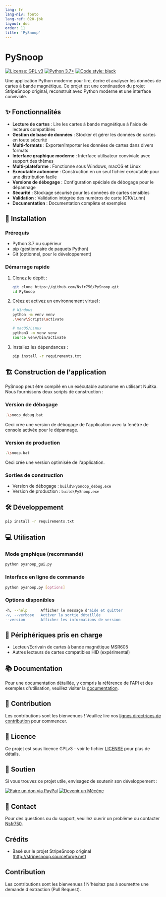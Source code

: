 ```yaml
---
lang: fr
lang-niv: fonto
lang-ref: 020-jbk
layout: doc
order: 11
title: 'PySnoop'
---
```


# PySnoop

[![License: GPL v3](https://img.shields.io/badge/License-GPLv3-blue.svg)](https://www.gnu.org/licenses/gpl-3.0)
[![Python 3.7+](https://img.shields.io/badge/python-3.7+-blue.svg)](https://www.python.org/downloads/)
[![Code style: black](https://img.shields.io/badge/code%20style-black-000000.svg)](https://github.com/psf/black)

Une application Python moderne pour lire, écrire et analyser les données de cartes à bande magnétique. Ce projet est une continuation du projet StripeSnoop original, reconstruit avec Python moderne et une interface conviviale.

## ✨ Fonctionnalités

- **Lecture de cartes** : Lire les cartes à bande magnétique à l'aide de lecteurs compatibles
- **Gestion de base de données** : Stocker et gérer les données de cartes en toute sécurité
- **Multi-formats** : Exporter/Importer les données de cartes dans divers formats
- **Interface graphique moderne** : Interface utilisateur conviviale avec support des thèmes
- **Multi-plateforme** : Fonctionne sous Windows, macOS et Linux
- **Exécutable autonome** : Construction en un seul fichier exécutable pour une distribution facile
- **Versions de débogage** : Configuration spéciale de débogage pour le dépannage
- **Sécurité** : Stockage sécurisé pour les données de cartes sensibles
- **Validation** : Validation intégrée des numéros de carte (C10/Luhn)
- **Documentation** : Documentation complète et exemples

## 🚀 Installation

### Prérequis

- Python 3.7 ou supérieur
- pip (gestionnaire de paquets Python)
- Git (optionnel, pour le développement)

### Démarrage rapide

1. Clonez le dépôt :

   ```bash
   git clone https://github.com/Nsfr750/PySnoop.git
   cd PySnoop
   ```

2. Créez et activez un environnement virtuel :

   ```bash
   # Windows
   python -m venv venv
   .\venv\Scripts\activate
   
   # macOS/Linux
   python3 -m venv venv
   source venv/bin/activate
   ```

3. Installez les dépendances :

   ```bash
   pip install -r requirements.txt
   ```

## 🏗️ Construction de l'application

PySnoop peut être compilé en un exécutable autonome en utilisant Nuitka. Nous fournissons deux scripts de construction :

### Version de débogage

```bash
.\snoop_debug.bat
```

Ceci crée une version de débogage de l'application avec la fenêtre de console activée pour le dépannage.

### Version de production

```bash
.\snoop.bat
```

Ceci crée une version optimisée de l'application.

### Sorties de construction

- Version de débogage : `build\PySnoop_debug.exe`
- Version de production : `build\PySnoop.exe`

## 🛠️ Développement
   ```bash
   pip install -r requirements.txt
   ```

## 💻 Utilisation

### Mode graphique (recommandé)

```bash
python pysnoop_gui.py
```

### Interface en ligne de commande

```bash
python pysnoop.py [options]
```

### Options disponibles

```bash
-h, --help      Afficher le message d'aide et quitter
-v, --verbose   Activer la sortie détaillée
--version       Afficher les informations de version
```

## 🔌 Périphériques pris en charge

- Lecteur/Écrivain de cartes à bande magnétique MSR605
- Autres lecteurs de cartes compatibles HID (expérimental)

## 📚 Documentation

Pour une documentation détaillée, y compris la référence de l'API et des exemples d'utilisation, veuillez visiter la [documentation](https://nsfr750.github.io/PySnoop/ "Documentation PySnoop").

## 🤝 Contribution

Les contributions sont les bienvenues ! Veuillez lire nos [lignes directrices de contribution](CONTRIBUTING.md) pour commencer.

## 📄 Licence

Ce projet est sous licence GPLv3 - voir le fichier [LICENSE](LICENSE) pour plus de détails.

## 🙏 Soutien

Si vous trouvez ce projet utile, envisagez de soutenir son développement :

[![Faire un don via PayPal](https://img.shields.io/badge/Don-PayPal-blue.svg)](https://paypal.me/3dmega)
[![Devenir un Mécène](https://img.shields.io/badge/Soutien-Patreon-orange.svg)](https://www.patreon.com/Nsfr750)

## 📧 Contact

Pour des questions ou du support, veuillez ouvrir un problème ou contacter [Nsfr750](mailto:nsfr750@yandex.com).

## Crédits

- Basé sur le projet StripeSnoop original (http://stripesnoop.sourceforge.net)

## Contribution

Les contributions sont les bienvenues ! N'hésitez pas à soumettre une demande d'extraction (Pull Request).
